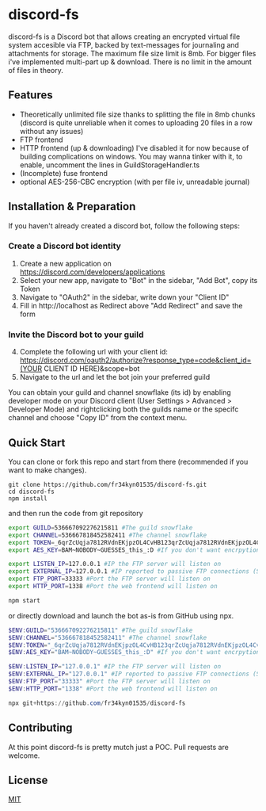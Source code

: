 # discord-fs

discord-fs is a Discord bot that allows creating an encrypted virtual file system accesible via FTP, backed by text-messages for journaling and attachments for storage. The maximum file size limit is 8mb. For bigger files i've implemented multi-part up & download. There is no limit in the amount of files in theory. 

## Features
* Theoretically unlimited file size thanks to splitting the file in 8mb chunks (discord is quite unreliable when it comes to uploading 20 files in a row without any issues)
* FTP frontend
* HTTP frontend (up & downloading) 
    I've disabled it for now because of building complications on windows. You may wanna tinker with it, to enable, uncomment the lines in GuildStorageHandler.ts
* (Incomplete) fuse frontend
* optional AES-256-CBC encryption (with per file iv, unreadable journal)

## Installation & Preparation

If you haven't already created a discord bot, follow the following steps:

### Create a Discord bot identity
1. Create a new application on https://discord.com/developers/applications
2. Select your new app, navigate to "Bot" in the sidebar, "Add Bot", copy its Token
3. Navigate to "OAuth2" in the sidebar, write down your "Client ID" 
4. Fill in http://localhost as Redirect above "Add Redirect" and save the form

### Invite the Discord bot to your guild
4. Complete the following url with your client id:
    https://discord.com/oauth2/authorize?response_type=code&client_id=(YOUR CLIENT ID HERE)&scope=bot
5. Navigate to the url and let the bot join your preferred guild

You can obtain your guild and channel snowflake (its id) by enabling developer mode on your Discord client  (User Settings > Advanced > Developer Mode)
and rightclicking both the guilds name or the specifc channel and choose "Copy ID" from the context menu.

## Quick Start

You can clone or fork this repo and start from there (recommended if you want to make changes).
```
git clone https://github.com/fr34kyn01535/discord-fs.git
cd discord-fs
npm install
```

and then run the code from git repository

```bash
export GUILD=536667092276215811 #The guild snowflake
export CHANNEL=536667818452582411 #The channel snowflake
export TOKEN=_6qrZcUqja7812RVdnEKjpzOL4CvHB123qrZcUqja7812RVdnEKjpzOL4CvHBFG #Your discord bot api token
export AES_KEY=BAM~NOBODY~GUESSES_this_:D #If you don't want encrpytion, keep this empty, otherwise roll a new secret

export LISTEN_IP=127.0.0.1 #IP the FTP server will listen on
export EXTERNAL_IP=127.0.0.1 #IP reported to passive FTP connections (Set it to your external ip)
export FTP_PORT=33333 #Port the FTP server will listen on
export HTTP_PORT=1338 #Port the web frontend will listen on

npm start
```

or directly download and launch the bot as-is from GitHub using npx. 

```powershell
$ENV:GUILD="536667092276215811" #The guild snowflake
$ENV:CHANNEL="536667818452582411" #The channel snowflake
$ENV:TOKEN="_6qrZcUqja7812RVdnEKjpzOL4CvHB123qrZcUqja7812RVdnEKjpzOL4CvHBFG" #Your discord bot api token
$ENV:AES_KEY="BAM~NOBODY~GUESSES_this_:D" #If you don't want encrpytion, keep this empty, otherwise roll a new secret

$ENV:LISTEN_IP="127.0.0.1" #IP the FTP server will listen on
$ENV:EXTERNAL_IP="127.0.0.1" #IP reported to passive FTP connections (Set it to your external ip)
$ENV:FTP_PORT="33333" #Port the FTP server will listen on
$ENV:HTTP_PORT="1338" #Port the web frontend will listen on

npx git+https://github.com/fr34kyn01535/discord-fs
```


## Contributing
At this point discord-fs is pretty mutch just a POC.
Pull requests are welcome. 

## License
[MIT](https://choosealicense.com/licenses/mit/)
